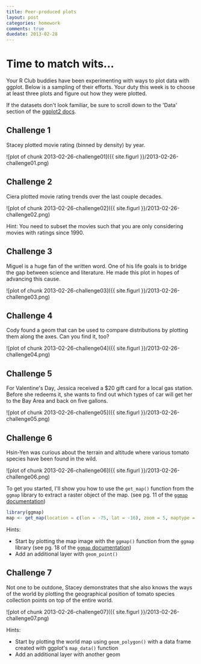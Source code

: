 ```yaml
---
title: Peer-produced plots
layout: post
categories: homework
comments: true
duedate: 2013-02-28
---
```


# Time to match wits...

Your R Club buddies have been experimenting with ways to plot data with ggplot. Below is a sampling of their efforts. Your duty this week is to choose at least three plots and figure out how they were plotted.

If the datasets don't look familiar, be sure to scroll down to the 'Data' section of the [ggplot2 docs](http://docs.ggplot2.org/current/).




## Challenge 1

Stacey plotted movie rating (binned by density) by year.

![plot of chunk 2013-02-26-challenge01]({{ site.figurl }}/2013-02-26-challenge01.png)


## Challenge 2

Ciera plotted movie rating trends over the last couple decades.

![plot of chunk 2013-02-26-challenge02]({{ site.figurl }}/2013-02-26-challenge02.png)


Hint: You need to subset the movies such that you are only considering movies with ratings since 1990.

## Challenge 3

Miguel is a huge fan of the written word. One of his life goals is to bridge the gap between science and literature. He made this plot in hopes of advancing this cause.

![plot of chunk 2013-02-26-challenge03]({{ site.figurl }}/2013-02-26-challenge03.png)


## Challenge 4

Cody found a geom that can be used to compare distributions by plotting them along the axes. Can you find it, too?

![plot of chunk 2013-02-26-challenge04]({{ site.figurl }}/2013-02-26-challenge04.png)


## Challenge 5

For Valentine's Day, Jessica received a $20 gift card for a local gas station. Before she redeems it, she wants to find out which types of car will get her to the Bay Area and back on five gallons.


<!-- ```
## stat_bindot: binwidth defaulted to range/30. Use 'binwidth = x' to adjust
## this.
``` -->

![plot of chunk 2013-02-26-challenge05]({{ site.figurl }}/2013-02-26-challenge05.png)



## Challenge 6

Hsin-Yen was curious about the terrain and altitude where various tomato species have been found in the wild.

![plot of chunk 2013-02-26-challenge06]({{ site.figurl }}/2013-02-26-challenge06.png)


To get you started, I'll show you how to use the `get_map()` function from the `ggmap` library to extract a raster object of the map. (see pg. 11 of the [`ggmap` documentation](http://cran.r-project.org/web/packages/ggmap/ggmap.pdf))


```r
library(ggmap)
map <- get_map(location = c(lon = -75, lat = -16), zoom = 5, maptype = "satellite")
```


Hints:

- Start by plotting the map image with the `ggmap()` function from the `ggmap` library (see pg. 18 of the [`ggmap` documentation](http://cran.r-project.org/web/packages/ggmap/ggmap.pdf))
- Add an additional layer with `geom_point()`

## Challenge 7

Not one to be outdone, Stacey demonstrates that she also knows the ways of the world by plotting the geographical position of tomato species collection points on top of the entire world.

![plot of chunk 2013-02-26-challenge07]({{ site.figurl }}/2013-02-26-challenge07.png)


Hints:

- Start by plotting the world map using `geom_polygon()` with a data frame created with ggplot's `map_data()` function
- Add an additional layer with another geom
